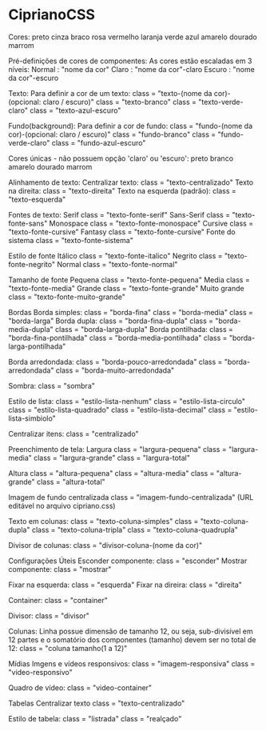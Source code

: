 # CiprianoCSS


Cores:
  preto
  cinza
  braco
  rosa
  vermelho
  laranja
  verde
  azul
  amarelo
  dourado
  marrom


Pré-definições de cores de componentes:
  As cores estão escaladas em 3 níveis:
    Normal : "nome da cor"
    Claro  : "nome da cor"-claro 
    Escuro : "nome da cor"-escuro

  Texto:
    Para definir a cor de um texto:
      class = "texto-(nome da cor)-(opcional: claro / escuro)"
      class = "texto-branco"
      class = "texto-verde-claro"
      class = "texto-azul-escuro"
    
    
  Fundo(background):
    Para definir a cor de fundo:
      class = "fundo-(nome da cor)-(opcional: claro / escuro)"
      class = "fundo-branco"
      class = "fundo-verde-claro"
      class = "fundo-azul-escuro"

  Cores únicas - não possuem opção 'claro' ou 'escuro':
    preto
    branco
    amarelo
    dourado
    marrom




Alinhamento de texto:
  Centralizar texto:
    class = "texto-centralizado"
  Texto na direita:
    class = "texto-direita"
  Texto na esquerda (padrão):
    class = "texto-esquerda"

Fontes de texto:
  Serif
    class = "texto-fonte-serif"
  Sans-Serif
    class = "texto-fonte-sans"
  Monospace
    class = "texto-fonte-monospace"
  Cursive
    class = "texto-fonte-cursive"
  Fantasy
    class = "texto-fonte-cursive"
  Fonte do sistema
    class = "texto-fonte-sistema"
    
Estilo de fonte
  Itálico
    class = "texto-fonte-italico"
  Negrito
    class = "texto-fonte-negrito"
  Normal
    class = "texto-fonte-normal"

Tamanho de fonte
  Pequena
    class = "texto-fonte-pequena"
  Media
    class = "texto-fonte-media"
  Grande
    class = "texto-fonte-grande"
  Muito grande
    class = "texto-fonte-muito-grande"




Bordas
  Borda simples:
    class = "borda-fina"
    class = "borda-media"
    class = "borda-larga"
  Borda dupla:
    class = "borda-fina-dupla"
    class = "borda-media-dupla"
    class = "borda-larga-dupla"
  Borda pontilhada:
    class = "borda-fina-pontilhada"
    class = "borda-media-pontilhada"
    class = "borda-larga-pontilhada"
    
  Borda arredondada:
    class = "borda-pouco-arredondada"
    class = "borda-arredondada"
    class = "borda-muito-arredondada"


Sombra:
  class = "sombra"


Estilo de lista:
   class = "estilo-lista-nenhum"
   class = "estilo-lista-circulo"
   class = "estilo-lista-quadrado"
   class = "estilo-lista-decimal"
   class = "estilo-lista-simbiolo"
   
Centralizar itens:
  class = "centralizado"
  

Preenchimento de tela:
  Largura
    class = "largura-pequena"
    class = "largura-media"
    class = "largura-grande"
    class = "largura-total"

  Altura
    class = "altura-pequena"
    class = "altura-media"
    class = "altura-grande"
    class = "altura-total"

Imagem de fundo centralizada
  class = "imagem-fundo-centralizada" (URL editável no arquivo cipriano.css)


Texto em colunas:
  class = "texto-coluna-simples"
  class = "texto-coluna-dupla"
  class = "texto-coluna-tripla"
  class = "texto-coluna-quadrupla"

Divisor de colunas:
  class = "divisor-coluna-(nome da cor)"


Configurações Úteis 
  Esconder componente:
    class = "esconder"
  Mostrar componente:
    class = "mostrar"
    
  Fixar na esquerda:
    class = "esquerda"
  Fixar na direira:
    class = "direita"

  Container:
    class = "container"
    
  Divisor:
    class = "divisor"


Colunas:
  Linha possue dimensão de tamanho 12, ou seja, sub-divisível em 12 partes e o somatório dos componentes (tamanho) devem ser no total de 12:
    class = "coluna tamanho(1 a 12)"


Mídias
  Imgens e vídeos responsivos:
    class = "imagem-responsiva"
    class = "video-responsivo"

  Quadro de vídeo:
    class = "video-container"
    
    
Tabelas
  Centralizar texto
    class = "texto-centralizado"
  
  Estilo de tabela:
    class = "listrada"
    class = "realçado"
